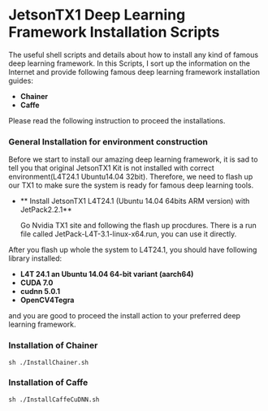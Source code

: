 # JetsonTX1 Deep Learning Framework Installation Scripts
The useful shell scripts and details about how to install any kind of famous deep learning framework. In this Scripts, I sort up the information on the Internet and provide following famous deep learning framework installation guides:

- **Chainer**
- **Caffe**

Please read the following instruction to proceed the installations.

### General Installation for environment construction
Before we start to install our amazing deep learning framework, it is sad to tell you that original JetsonTX1 Kit is not installed with correct environment(L4T24.1 Ubuntu14.04 32bit). Therefore, we need to flash up our TX1 to make sure the system is ready for famous deep learning tools.

- ** Install JetsonTX1 L4T24.1 (Ubuntu 14.04 64bits ARM version) with JetPack2.2.1**

     Go Nvidia TX1 site and following the flash up procdures. There is a run file called JetPack-L4T-3.1-linux-x64.run, you can use it directly.


After you flash up whole the system to L4T24.1, you should have following library installed:

- **L4T 24.1 an Ubuntu 14.04 64-bit variant (aarch64)**
- **CUDA 7.0**
- **cudnn 5.0.1**
- **OpenCV4Tegra**

and you are good to proceed the install action to your preferred deep learning framework.


### Installation of Chainer
    sh ./InstallChainer.sh

### Installation of Caffe
    sh ./InstallCaffeCuDNN.sh
